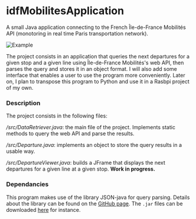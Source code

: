 # idfMobilitesApplication
A small Java application connecting to the French Île-de-France Mobilités API (monotoring in real time Paris transportation network).


![Example](/idfMobilitesApplication/wiki_resources/example_rerA_chatelet.png?raw=true)


The project consists in an application that queries the next departures for a given stop and a given line using Île-de-France Mobilités's web API, then parses the query and stores it in an object format. I will also add some interface that enables a user to use the program more conveniently. Later on, I plan to transpose this program to Python and use it in a Rasbpi project of my own.


### Description


The project consists in the following files:


*/src/DataRetriever.java*: the main file of the project. Implements static methods to query the web API and parse the results.


*/src/Departure.java*: implements an object to store the query results in a usable way.


*/src/DepartureViewer.java*: builds a JFrame that displays the next departures for a given line at a given stop. **Work in progress.**


### Dependancies


This program makes use of the library JSON-java for query parsing. Details about the library can be found on the [GitHub page](https://github.com/stleary/JSON-java). The `.jar` files can be downloaded [here](http://mvnrepository.com/artifact/org.json/json) for instance.
